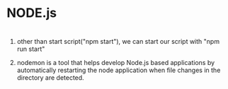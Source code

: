 # NODE.js

#

1. other than start script("npm start"), we can start our script with "npm run start"

2. nodemon is a tool that helps develop Node.js based applications by automatically restarting the node application when file changes in the directory are detected.
